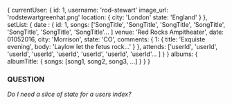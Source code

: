 {
    currentUser: {
        id: 1,
        username: 'rod-stewart'
        image_url: 'rodstewartgreenhat.png'
        location: {
            city: 'London'
            state: 'England'
        }
    },
    setList: {
        date : {
            id: 1,
            songs: ['SongTitle', 'SongTitle', 'SongTitle', 'SongTitle', 'SongTitle', 'SongTitle', 'SongTitle'... ]
            venue: 'Red Rocks Ampitheater',
            date: 01052016,
            city: 'Morrison',
            state: 'CO',
            comments: {
                1: {
                    title: 'Exquiste evening',
                    body: 'Laylow let the fetus rock...'
                }
            },
            attends: ['userId', 'userId', 'userId', 'userId', 'userId', 'userId', 'userId', 'userId'... ]
        }
    }
    albums: {
        albumTitle: {
            songs: [song1, song2, song3, ...]
        }
    }
}


### QUESTION
*Do I need a slice of state for a users index?*